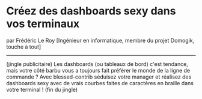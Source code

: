 # Créez des dashboards sexy dans vos terminaux
par Frédéric Le Roy [Ingénieur en informatique, membre du projet Domogik, touche à tout]

---

(jingle publicitaire) Les dashboards (ou tableaux de bord) c'est tendance, mais votre côté barbu vous a toujours fait préférer le monde de la ligne de commande ? Avec blessed-contrib séduisez votre manager et réalisez des dashboards sexy avec de vrais courbes faites de caractères en braille dans votre terminal ! (fin du jingle)
